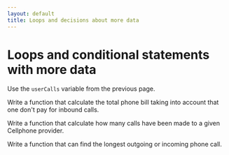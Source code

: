 ```yaml
---
layout: default
title: Loops and decisions about more data
---
```


# Loops and conditional statements with more data

Use the `userCalls` variable from the previous page.

Write a function that calculate the total phone bill taking into account that one don't pay for inbound calls.

Write a function that calculate how many calls have been made to a given Cellphone provider.

Write a function that can find the longest outgoing or incoming phone call.
